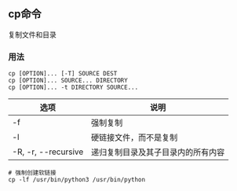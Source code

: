 ## cp命令

复制文件和目录

### 用法
```
cp [OPTION]... [-T] SOURCE DEST
cp [OPTION]... SOURCE... DIRECTORY
cp [OPTION]... -t DIRECTORY SOURCE...
```

| 选项                | 说明                               |
| ------------------- | ---------------------------------- |
| -f                  | 强制复制                           |
| -l                  | 硬链接文件，而不是复制             |
| -R, -r, --recursive | 递归复制目录及其子目录内的所有内容 |

```shell
# 强制创建软链接
cp -lf /usr/bin/python3 /usr/bin/python
```
